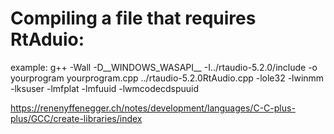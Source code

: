 # Compiling a file that requires RtAduio:

example:
g++ -Wall -D__WINDOWS_WASAPI__ -I../rtaudio-5.2.0/include -o yourprogram yourprogram.cpp ../rtaudio-5.2.0RtAudio.cpp -lole32 -lwinmm -lksuser -lmfplat -lmfuuid -lwmcodecdspuuid

https://renenyffenegger.ch/notes/development/languages/C-C-plus-plus/GCC/create-libraries/index